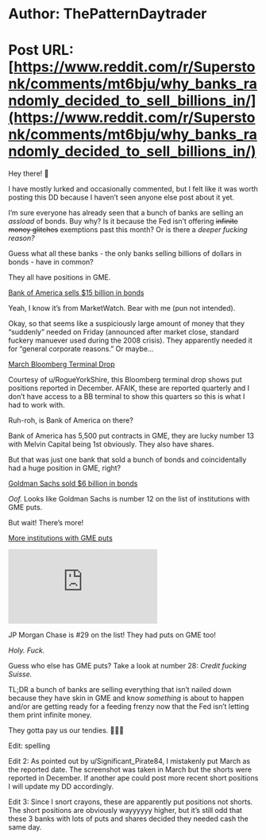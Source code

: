 # Author: ThePatternDaytrader
# Post URL: [https://www.reddit.com/r/Superstonk/comments/mt6bju/why_banks_randomly_decided_to_sell_billions_in/](https://www.reddit.com/r/Superstonk/comments/mt6bju/why_banks_randomly_decided_to_sell_billions_in/)


Hey there! 👋 

I have mostly lurked and occasionally commented, but I felt like it was worth posting this DD because I haven’t seen anyone else post about it yet.

I’m sure everyone has already seen that a bunch of banks are selling an *assload* of bonds. Buy why? Is it because the Fed isn’t offering ~~infinite money glitches~~ exemptions past this month? Or is there a *deeper fucking reason?*

Guess what all these banks - the only banks selling billions of dollars in bonds - have in common?

They all have positions in GME.

[Bank of America sells $15 billion in bonds](https://www.google.com/amp/s/www.marketwatch.com/amp/story/bank-of-america-tops-charts-with-15-billion-bond-deal-the-biggest-ever-from-a-bank-11618606409)

Yeah, I know it’s from MarketWatch. Bear with me (pun not intended).

Okay, so that seems like a suspiciously large amount of money that they “suddenly” needed on Friday (announced after market close, standard fuckery manuever used during the 2008 crisis). They apparently needed it for “general corporate reasons.” Or maybe...

[March Bloomberg Terminal Drop](https://preview.redd.it/p9f1c97762p61.jpg?width=1920&amp;format=pjpg&amp;auto=webp&amp;s=697cfd5c71e0fa2dade4f5e8e5fef0b50f7907cb)

Courtesy of u/RogueYorkShire, this Bloomberg terminal drop shows put positions reported in December. AFAIK, these are reported quarterly and I don’t have access to a BB terminal to show this quarters so this is what I had to work with.

Ruh-roh, is Bank of America on there?

Bank of America has 5,500 put contracts in GME, they are lucky number 13 with Melvin Capital being 1st obviously. They also have shares.

But that was just one bank that sold a bunch of bonds and coincidentally had a huge position in GME, right?

[Goldman Sachs sold $6 billion in bonds](https://www.google.com/amp/s/www.barrons.com/amp/articles/goldman-sachs-bank-america-jpmorgan-bonds-dividends-51618602441)

*Oof.* Looks like Goldman Sachs is number 12 on the list of institutions with GME puts.

But wait! There’s more!

[More institutions with GME puts](https://preview.redd.it/qjzidc7762p61.jpg?width=1920&amp;format=pjpg&amp;auto=webp&amp;s=7b9c4422d1788a1c03c905615727d41e05cd706c)

![JP Morgan Chase sells $13 billion in bonds](https://www.google.com/amp/s/finance.yahoo.com/amphtml/news/jpmorgan-sell-13-billion-bonds-184602000.html)

JP Morgan Chase is #29 on the list! They had puts on GME too!

*Holy. Fuck.*

Guess who else has GME puts? Take a look at number 28: *Credit fucking Suisse.*

TL;DR a bunch of banks are selling everything that isn’t nailed down because they have skin in GME and know *something* is about to happen and/or are getting ready for a feeding frenzy now that the Fed isn’t letting them print infinite money. 

They gotta pay us our tendies. 🚀🚀🚀

Edit: spelling

Edit 2: As pointed out by u/Significant_Pirate84, I mistakenly put March as the reported date. The screenshot was taken in March but the shorts were reported in December. If another ape could post more recent short positions I will update my DD accordingly.

Edit 3: Since I snort crayons, these are apparently put positions not shorts. The short positions are obviously wayyyyyy higher, but it’s still odd that these 3 banks with lots of puts and shares decided they needed cash the same day.